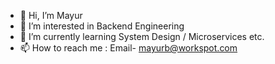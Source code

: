 - 👋 Hi, I’m Mayur
- 👀 I’m interested in Backend Engineering
- 🌱 I’m currently learning System Design / Microservices etc.
- 📫 How to reach me : Email- mayurb@workspot.com

<!---
[comment]: # 💞️ I’m looking to collaborate on ...
mayurws/mayurws is a ✨ special ✨ repository because its `README.md` (this file) appears on your GitHub profile.
You can click the Preview link to take a look at your changes.
--->
